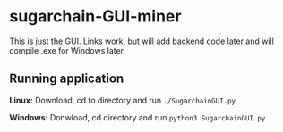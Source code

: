 # sugarchain-GUI-miner
This is just the GUI. Links work, but will add backend code later and will compile .exe for Windows later.

## Running application
**Linux:** Download, cd to directory and run `./SugarchainGUI.py`

**Windows:** Donwload, cd directory and run `python3 SugarchainGUI.py`
